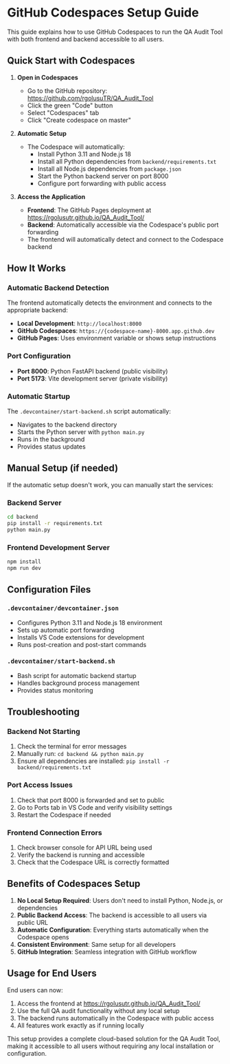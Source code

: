 # GitHub Codespaces Setup Guide

This guide explains how to use GitHub Codespaces to run the QA Audit Tool with both frontend and backend accessible to all users.

## Quick Start with Codespaces

1. **Open in Codespaces**

   - Go to the GitHub repository: https://github.com/rgolusuTR/QA_Audit_Tool
   - Click the green "Code" button
   - Select "Codespaces" tab
   - Click "Create codespace on master"

2. **Automatic Setup**

   - The Codespace will automatically:
     - Install Python 3.11 and Node.js 18
     - Install all Python dependencies from `backend/requirements.txt`
     - Install all Node.js dependencies from `package.json`
     - Start the Python backend server on port 8000
     - Configure port forwarding with public access

3. **Access the Application**
   - **Frontend**: The GitHub Pages deployment at https://rgolusutr.github.io/QA_Audit_Tool/
   - **Backend**: Automatically accessible via the Codespace's public port forwarding
   - The frontend will automatically detect and connect to the Codespace backend

## How It Works

### Automatic Backend Detection

The frontend automatically detects the environment and connects to the appropriate backend:

- **Local Development**: `http://localhost:8000`
- **GitHub Codespaces**: `https://{codespace-name}-8000.app.github.dev`
- **GitHub Pages**: Uses environment variable or shows setup instructions

### Port Configuration

- **Port 8000**: Python FastAPI backend (public visibility)
- **Port 5173**: Vite development server (private visibility)

### Automatic Startup

The `.devcontainer/start-backend.sh` script automatically:

- Navigates to the backend directory
- Starts the Python server with `python main.py`
- Runs in the background
- Provides status updates

## Manual Setup (if needed)

If the automatic setup doesn't work, you can manually start the services:

### Backend Server

```bash
cd backend
pip install -r requirements.txt
python main.py
```

### Frontend Development Server

```bash
npm install
npm run dev
```

## Configuration Files

### `.devcontainer/devcontainer.json`

- Configures Python 3.11 and Node.js 18 environment
- Sets up automatic port forwarding
- Installs VS Code extensions for development
- Runs post-creation and post-start commands

### `.devcontainer/start-backend.sh`

- Bash script for automatic backend startup
- Handles background process management
- Provides status monitoring

## Troubleshooting

### Backend Not Starting

1. Check the terminal for error messages
2. Manually run: `cd backend && python main.py`
3. Ensure all dependencies are installed: `pip install -r backend/requirements.txt`

### Port Access Issues

1. Check that port 8000 is forwarded and set to public
2. Go to Ports tab in VS Code and verify visibility settings
3. Restart the Codespace if needed

### Frontend Connection Errors

1. Check browser console for API URL being used
2. Verify the backend is running and accessible
3. Check that the Codespace URL is correctly formatted

## Benefits of Codespaces Setup

1. **No Local Setup Required**: Users don't need to install Python, Node.js, or dependencies
2. **Public Backend Access**: The backend is accessible to all users via public URL
3. **Automatic Configuration**: Everything starts automatically when the Codespace opens
4. **Consistent Environment**: Same setup for all developers
5. **GitHub Integration**: Seamless integration with GitHub workflow

## Usage for End Users

End users can now:

1. Access the frontend at https://rgolusutr.github.io/QA_Audit_Tool/
2. Use the full QA audit functionality without any local setup
3. The backend runs automatically in the Codespace with public access
4. All features work exactly as if running locally

This setup provides a complete cloud-based solution for the QA Audit Tool, making it accessible to all users without requiring any local installation or configuration.
